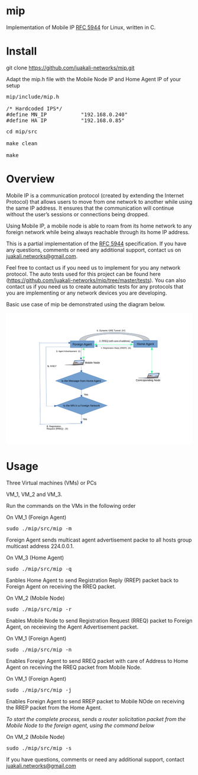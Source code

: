 # mip

Implementation of Mobile IP [RFC 5944](https://datatracker.ietf.org/doc/html/rfc5944) for Linux, written in C.

# Install
git clone https://github.com/juakali-networks/mip.git

Adapt the mip.h file with the Mobile Node IP and Home Agent IP of your setup

<pre>mip/include/mip.h
  
/* Hardcoded IPS*/
#define MN_IP           "192.168.0.240"  
#define HA_IP           "192.168.0.85"
</pre>

<pre>cd mip/src

make clean

make</pre>

# Overview
Mobile IP is a communication protocol (created by extending the Internet Protocol) that allows users to move from one network to another while using the same IP address. It ensures that the communication will continue without the user’s sessions or connections being dropped. 

Using Mobile IP, a mobile node is able to roam from its home network to any foreign network while being always reachable through its home IP address.


This is a partial implementation of the [RFC 5944](https://datatracker.ietf.org/doc/html/rfc5944) specification. If you have any questions, comments or need any additional support, contact us on juakali.networks@gmail.com. 

Feel free to contact us if you need us to implement for you any network protocol. The auto tests used for this project can be found here (https://github.com/juakali-networks/mip/tree/master/tests). You can also contact us if you need us to create automatic tests for any protocols that you are implementing or any network devices you are developing. 


Basic use case of mip be demonstrated using the diagram below.

![Basic use case](https://github.com/juakali-networks/mip/blob/master/doc/drawing.png)


# Usage
Three Virtual machines (VMs) or PCs

VM_1, VM_2 and VM_3.

Run the commands on the VMs in the following order

On VM_1 (Foreign Agent)

<pre>sudo ./mip/src/mip -m </pre>
Foreign Agent sends multicast agent advertisement packe to all hosts group multicast address 224.0.0.1.


On VM_3 (Home Agent)

<pre>sudo ./mip/src/mip -q </pre>

Eanbles Home Agent to send Registration Reply (RREP) packet back to Foreign Agent on receiving the RREQ packet.

On VM_2 (Mobile Node)

<pre>sudo ./mip/src/mip -r </pre>

Enables Mobile Node to send Registration Request (RREQ) packet to Foreign Agent, on receieving the Agent Advertisement packet.

On VM_1 (Foreign Agent)

<pre>sudo ./mip/src/mip -n </pre>

Enables Foreign Agent to send RREQ packet with care of Address to Home Agent on receiving the RREQ packet from Mobile Node.


On VM_1 (Foreign Agent)

<pre>sudo ./mip/src/mip -j </pre>

Enables Foreign Agent to send RREP packet to Mobile NOde on receiving the RREP packet from the Home Agent.



*To start the complete process, sends a router solicitation packet from the Mobile Node to the foreign agent, using the command below*

On VM_2 (Mobile Node)

<pre>sudo ./mip/src/mip -s </pre>


If you have questions, comments or need any additional support, contact juakali.networks@gmail.com


